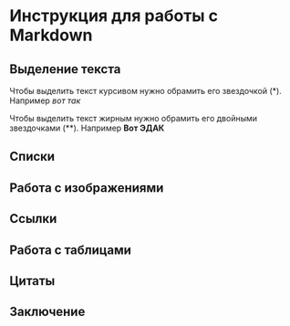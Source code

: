 # Инструкция для работы с Markdown

## Выделение текста

Чтобы выделить текст курсивом нужно обрамить его звездочкой (*). Например *вот так*

Чтобы выделить текст жирным нужно обрамить его двойными звездочками (**). Например **Вот ЭДАК**

## Списки

## Работа с изображениями

## Ссылки

## Работа с таблицами

## Цитаты

## Заключение